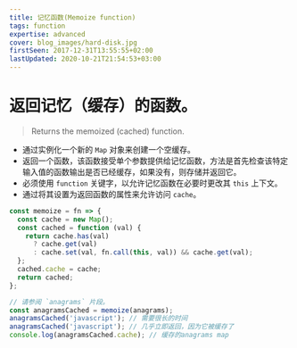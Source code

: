 ```yaml
---
title: 记忆函数(Memoize function)
tags: function
expertise: advanced
cover: blog_images/hard-disk.jpg
firstSeen: 2017-12-31T13:55:55+02:00
lastUpdated: 2020-10-21T21:54:53+03:00
---
```


# 返回记忆（缓存）的函数。
> Returns the memoized (cached) function.

- 通过实例化一个新的 `Map` 对象来创建一个空缓存。
- 返回一个函数，该函数接受单个参数提供给记忆函数，方法是首先检查该特定输入值的函数输出是否已经缓存，如果没有，则存储并返回它。
- 必须使用 `function` 关键字，以允许记忆函数在必要时更改其 `this` 上下文。
- 通过将其设置为返回函数的属性来允许访问 `cache`。

```js
const memoize = fn => {
  const cache = new Map();
  const cached = function (val) {
    return cache.has(val)
      ? cache.get(val)
      : cache.set(val, fn.call(this, val)) && cache.get(val);
  };
  cached.cache = cache;
  return cached;
};
```

```js
// 请参阅 `anagrams` 片段。
const anagramsCached = memoize(anagrams);
anagramsCached('javascript'); // 需要很长的时间
anagramsCached('javascript'); // 几乎立即返回，因为它被缓存了
console.log(anagramsCached.cache); // 缓存的anagrams map
```
